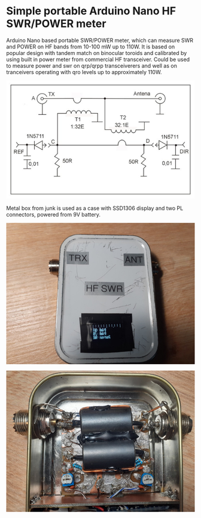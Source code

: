# Simple portable Arduino Nano HF SWR/POWER meter
Arduino Nano based portable SWR/POWER meter, which can measure SWR and POWER on HF bands from 10-100 mW up to 110W. It is based on popular design with tandem match on binocular toroids and calibrated by using built in power meter from commercial HF transceiver. Could be used to measure power and swr on qrp/qrpp transceiverers and well as on tranceivers operating with qro levels up to approximately 110W.

![alt text](extras/images/tandem.jpg)

Metal box from junk is used as a case with SSD1306 display and two PL connectors, powered from 9V battery.

![alt text](extras/images/meter.jpg)

![alt text](extras/images/cores.jpg)

